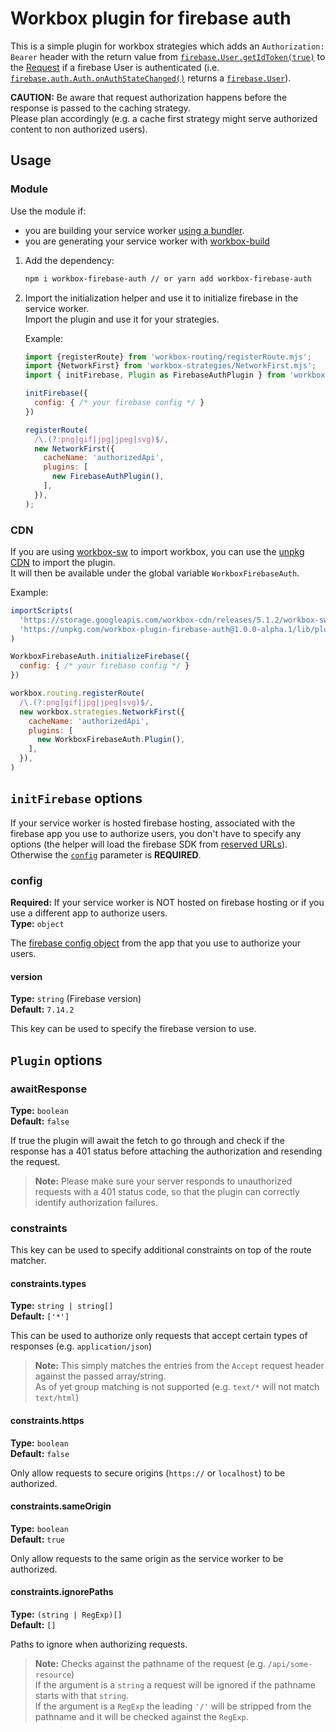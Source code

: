 # Workbox plugin for firebase auth

This is a simple plugin for workbox strategies which adds an `Authorization: Bearer` header with the return value from [`firebase.User.getIdToken(true)`](https://firebase.google.com/docs/reference/js/firebase.User#getidtoken) to the [Request](https://developer.mozilla.org/en-US/docs/Web/API/Request) if a firebase User is authenticated (i.e. [`firebase.auth.Auth.onAuthStateChanged()`](https://firebase.google.com/docs/reference/js/firebase.auth.Auth#onauthstatechanged) returns a [`firebase.User`](https://firebase.google.com/docs/reference/js/firebase.User)).

**CAUTION:** Be aware that request authorization happens before the response is passed to the caching strategy.  
Please plan accordingly (e.g. a cache first strategy might serve authorized content to non authorized users).

## Usage

### Module

Use the module if:

- you are building your service worker [using a bundler](https://developers.google.com/web/tools/workbox/guides/using-bundlers).
- you are generating your service worker with [workbox-build](https://developers.google.com/web/tools/workbox/modules/workbox-build)

1. Add the dependency:

   ```sh
   npm i workbox-firebase-auth // or yarn add workbox-firebase-auth
   ```

2. Import the initialization helper and use it to initialize firebase in the service worker.  
   Import the plugin and use it for your strategies.

   Example:

   ```js
   import {registerRoute} from 'workbox-routing/registerRoute.mjs';
   import {NetworkFirst} from 'workbox-strategies/NetworkFirst.mjs';
   import { initFirebase, Plugin as FirebaseAuthPlugin } from 'workbox-plugin-firebase-auth';

   initFirebase({
     config: { /* your firebase config */ }
   })

   registerRoute(
     /\.(?:png|gif|jpg|jpeg|svg)$/,
     new NetworkFirst({
       cacheName: 'authorizedApi',
       plugins: [
         new FirebaseAuthPlugin(),
       ],
     }),
   );
   ```

### CDN

If you are using [workbox-sw](https://developers.google.com/web/tools/workbox/modules/workbox-sw) to import workbox, you can use the [unpkg CDN](https://unpkg.com/) to import the plugin.  
It will then be available under the global variable `WorkboxFirebaseAuth`.

Example:

```js
importScripts(
  'https://storage.googleapis.com/workbox-cdn/releases/5.1.2/workbox-sw.js',
  'https://unpkg.com/workbox-plugin-firebase-auth@1.0.0-alpha.1/lib/plugin.umd.js'
)

WorkboxFirebaseAuth.initializeFirebase({
  config: { /* your firebase config */ }
})

workbox.routing.registerRoute(
  /\.(?:png|gif|jpg|jpeg|svg)$/,
  new workbox.strategies.NetworkFirst({
    cacheName: 'authorizedApi',
    plugins: [
      new WorkboxFirebaseAuth.Plugin(),
    ],
  }),
)
```

## `initFirebase` options

If your service worker is hosted firebase hosting, associated with the firebase app you use to authorize users, you don't have to specify any options (the helper will load the firebase SDK from [reserved URLs](https://firebase.google.com/docs/hosting/reserved-urls)).  
Otherwise the [`config`](#config) parameter is **REQUIRED**.

### config

**Required:** If your service worker is NOT hosted on firebase hosting or if you use a different app to authorize users.  
**Type:** `object`

The [firebase config object](https://firebase.google.com/docs/web/setup?authuser=0#config-object) from the app that you use to authorize your users.

#### version

**Type:** `string` (Firebase version)  
**Default:** `7.14.2`

This key can be used to specify the firebase version to use.

## `Plugin` options

### awaitResponse

**Type:** `boolean`  
**Default:** `false`

If true the plugin will await the fetch to go through and check if the response has a 401 status before attaching the authorization and resending the request.

> **Note:** Please make sure your server responds to unauthorized requests with a 401 status code, so that the plugin can correctly identify authorization failures.

### constraints

This key can be used to specify additional constraints on top of the route matcher.

#### constraints.types

**Type:** `string | string[]`  
**Default:** `['*']`

This can be used to authorize only requests that accept certain types of responses (e.g. `application/json`)

> **Note:** This simply matches the entries from the `Accept` request header against the passed array/string.  
> As of yet group matching is not supported (e.g. `text/*` will not match `text/html`)

#### constraints.https

**Type:** `boolean`  
**Default:** `false`

Only allow requests to secure origins (`https://` or `localhost`) to be authorized.

#### constraints.sameOrigin

**Type:** `boolean`  
**Default:** `true`

Only allow requests to the same origin as the service worker to be authorized.

#### constraints.ignorePaths

**Type:** `(string | RegExp)[]`  
**Default:** `[]`

Paths to ignore when authorizing requests.  

> **Note:** Checks against the pathname of the request (e.g. `/api/some-resource`)  
> If the argument is a `string` a request will be ignored if the pathname starts with that `string`.  
> If the argument is a `RegExp` the leading `'/'` will be stripped from the pathname and it will be checked against the `RegExp`.
